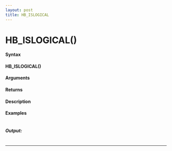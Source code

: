 ```yaml
---
layout: post
title: HB_ISLOGICAL
---
```


# HB_ISLOGICAL()


#### Syntax

#### HB_ISLOGICAL()

#### Arguments

#### Returns

#### Description

#### Examples

```

```

##### Output:

```

```

---